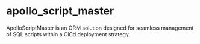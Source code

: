 # apollo_script_master
ApolloScriptMaster is an ORM solution designed for seamless management of SQL scripts within a CiCd deployment strategy. 
